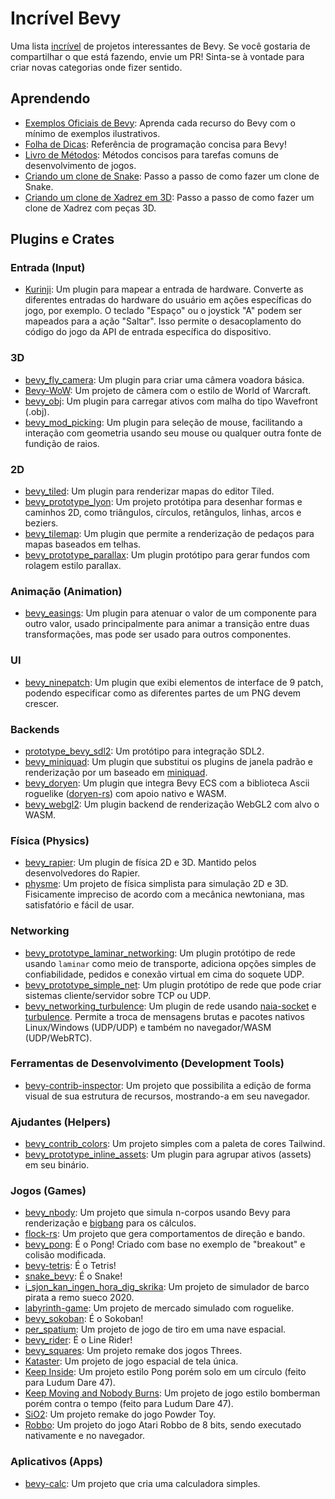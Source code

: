 # Incrível Bevy

Uma lista [incrível](https://github.com/sindresorhus/awesome) de projetos interessantes de Bevy. Se você gostaria de compartilhar o que está fazendo, envie um PR! Sinta-se à vontade para criar novas categorias onde fizer sentido.

## Aprendendo

* [Exemplos Oficiais de Bevy](https://github.com/bevyengine/bevy/tree/master/examples): Aprenda cada recurso do Bevy com o mínimo de exemplos ilustrativos.
* [Folha de Dicas](https://github.com/jamadazi/bevy-cheatsheet): Referência de programação concisa para Bevy!
* [Livro de Métodos](https://github.com/jamadazi/bevy-cookbook): Métodos concisos para tarefas comuns de desenvolvimento de jogos.
* [Criando um clone de Snake](https://mbuffett.com/posts/bevy-snake-tutorial/): Passo a passo de como fazer um clone de Snake.
* [Criando um clone de Xadrez em 3D](https://caballerocoll.com/blog/bevy-chess-tutorial): Passo a passo de como fazer um clone de Xadrez com peças 3D.

## Plugins e Crates
### Entrada (Input)

* [Kurinji](https://crates.io/crates/kurinji): Um plugin para mapear a entrada de hardware. Converte as diferentes entradas do hardware do usuário em ações específicas do jogo, por exemplo. O teclado "Espaço" ou o joystick "A" podem ser mapeados para a ação "Saltar". Isso permite o desacoplamento do código do jogo da API de entrada específica do dispositivo.

### 3D

* [bevy_fly_camera](https://crates.io/crates/bevy_fly_camera): Um plugin para criar uma câmera voadora básica.
* [Bevy-WoW](https://github.com/Tezza48/Bevy-WoW): Um projeto de câmera com o estilo de World of Warcraft.
* [bevy_obj](https://github.com/AmionSky/bevy_obj): Um plugin para carregar ativos com malha do tipo Wavefront (.obj).
* [bevy_mod_picking](https://github.com/aevyrie/bevy_mod_picking): Um plugin para seleção de mouse, facilitando a interação com geometria usando seu mouse ou qualquer outra fonte de fundição de raios.

### 2D

* [bevy_tiled](https://github.com/stararawn/bevy_tiled): Um plugin para renderizar mapas do editor Tiled.
* [bevy_prototype_lyon](https://github.com/Nilirad/bevy_prototype_lyon): Um projeto protótipa para desenhar formas e caminhos 2D, como triângulos, círculos, retângulos, linhas, arcos e beziers.
* [bevy_tilemap](https://github.com/joshuajbouw/bevy_tilemap): Um plugin que permite a renderização de pedaços para mapas baseados em telhas.
* [bevy_prototype_parallax](https://github.com/btrepp/bevy-prototype-parallax): Um plugin protótipo para gerar fundos com rolagem estilo parallax.

### Animação (Animation)

* [bevy_easings](https://crates.io/crates/bevy_easings): Um plugin para atenuar o valor de um componente para outro valor, usado principalmente para animar a transição entre duas transformações, mas pode ser usado para outros componentes.

### UI

* [bevy_ninepatch](https://crates.io/crates/bevy_ninepatch): Um plugin que exibi elementos de interface de 9 patch, podendo especificar como as diferentes partes de um PNG devem crescer.

### Backends

* [prototype_bevy_sdl2](https://github.com/aclysma/prototype_bevy_sdl2): Um protótipo para integração SDL2.
* [bevy_miniquad](https://github.com/smokku/bevy_miniquad): Um plugin que substitui os plugins de janela padrão e renderização por um baseado em [miniquad](https://github.com/not-fl3/miniquad).
* [bevy_doryen](https://github.com/smokku/bevy_doryen): Um plugin que integra Bevy ECS com a biblioteca Ascii roguelike ([doryen-rs](https://github.com/jice-nospam/doryen-rs)) com apoio nativo e WASM.
* [bevy_webgl2](https://github.com/mrk-its/bevy_webgl2): Um plugin backend de renderização WebGL2 com alvo o WASM.

### Física (Physics)

* [bevy_rapier](https://github.com/dimforge/bevy_rapier): Um plugin de física 2D e 3D. Mantido pelos desenvolvedores do Rapier.
* [physme](https://github.com/walterpie/physme): Um projeto de física simplista para simulação 2D e 3D. Fisicamente impreciso de acordo com a mecânica newtoniana, mas satisfatório e fácil de usar.

### Networking

* [bevy_prototype_laminar_networking](https://github.com/ncallaway/bevy-prototype-laminar-networking): Um plugin protótipo de rede usando `laminar` como meio de transporte, adiciona opções simples de confiabilidade, pedidos e conexão virtual em cima do soquete UDP.
* [bevy_prototype_simple_net](https://github.com/0x22fe/bevy_prototype_simple_net): Um plugin protótipo de rede que pode criar sistemas cliente/servidor sobre TCP ou UDP.
* [bevy_networking_turbulence](https://github.com/smokku/bevy_networking_turbulence): Um plugin de rede usando [naia-socket](https://github.com/naia-rs/naia-socket) e [turbulence](https://github.com/kyren/turbulence). Permite a troca de mensagens brutas e pacotes nativos Linux/Windows (UDP/UDP) e também no navegador/WASM (UDP/WebRTC).

### Ferramentas de Desenvolvimento (Development Tools)

* [bevy-contrib-inspector](https://github.com/jakobhellermann/bevy-contrib-inspector): Um projeto que possibilita a edição de forma visual de sua estrutura de recursos, mostrando-a em seu navegador.

### Ajudantes (Helpers)

* [bevy_contrib_colors](https://crates.io/crates/bevy_contrib_colors): Um projeto simples com a paleta de cores Tailwind.
* [bevy_prototype_inline_assets](https://crates.io/crates/bevy_prototype_inline_assets): Um plugin para agrupar ativos (assets) em seu binário.

### Jogos (Games)

* [bevy_nbody](https://github.com/thallada/bevy-nbody): Um projeto que simula n-corpos usando Bevy para renderização e [bigbang](https://docs.rs/bigbang) para os cálculos.
* [flock-rs](https://github.com/JohnPeel/flock-rs): Um projeto que gera comportamentos de direção e bando.
* [bevy_pong](https://github.com/SuperiorJT/bevy_pong): É o Pong! Criado com base no exemplo de "breakout" e colisão modificada.
* [bevy-tetris](https://github.com/8bit-pudding/bevy-tetris): É o Tetris!
* [snake_bevy](https://github.com/mtKeller/snake_bevy): É o Snake!
* [i_sjon_kan_ingen_hora_dig_skrika](https://gitlab.com/TheZoq2/i_sjon_kan_ingen_hora_dig_skrika): Um projeto de simulador de barco pirata a remo sueco 2020.
* [labyrinth-game](https://github.com/insrcd/labrynth-game): Um projeto de mercado simulado com roguelike.
* [bevy_sokoban](https://github.com/ropewalker/bevy_sokoban): É o Sokoban!
* [per_spatium](https://gitlab.com/BottledByte/per-spatium): Um projeto de jogo de tiro em uma nave espacial.
* [bevy_rider](https://github.com/bonsairobo/bevy_rider): É o Line Rider!
* [bevy_squares](https://github.com/TheNeikos/bevy_squares): Um projeto remake dos jogos Threes.
* [Kataster](https://github.com/Bobox214/Kataster): Um projeto de jogo espacial de tela única.
* [Keep Inside](https://github.com/davidB/ld47_keep_inside): Um projeto estilo Pong porém solo em um círculo (feito para Ludum Dare 47).
* [Keep Moving and Nobody Burns](https://github.com/mockersf/kmanb): Um projeto de jogo estilo bomberman porém contra o tempo (feito para Ludum Dare 47).
* [SiO2](https://github.com/dmitriy-shmilo/sio2): Um projeto remake do jogo Powder Toy.
* [Robbo](https://github.com/mrk-its/bevy-robbo): Um projeto do jogo Atari Robbo de 8 bits, sendo executado nativamente e no navegador.

### Aplicativos (Apps)

* [bevy-calc](https://github.com/PravinKumar95/simple-calc): Um projeto que cria uma calculadora simples.